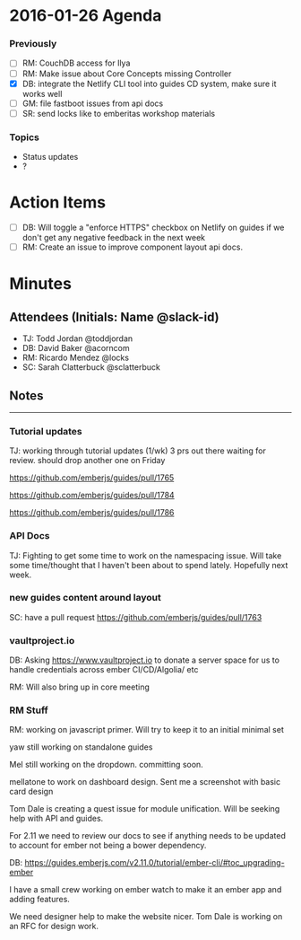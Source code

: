 # 2016-01-26 Agenda

### Previously

- [ ] RM: CouchDB access for Ilya
- [ ] RM: Make issue about Core Concepts missing Controller
- [x] DB: integrate the Netlify CLI tool into guides CD system, make sure it works well
- [ ] GM: file fastboot issues from api docs
- [ ] SR: send locks like to emberitas workshop materials

### Topics

- Status updates
- ?

# Action Items

- [ ] DB: Will toggle a "enforce HTTPS" checkbox on Netlify on guides if we don't get any negative feedback in the next week
- [ ] RM: Create an issue to improve component layout api docs.

# Minutes

## Attendees (Initials: Name @slack-id)

- TJ: Todd Jordan @toddjordan
- DB: David Baker @acorncom
- RM: Ricardo Mendez @locks
- SC: Sarah Clatterbuck @sclatterbuck

## Notes

---

### Tutorial updates

TJ: working through tutorial updates (1/wk)  3 prs out there waiting for review.  should drop another one on Friday

https://github.com/emberjs/guides/pull/1765

https://github.com/emberjs/guides/pull/1784

https://github.com/emberjs/guides/pull/1786

### API Docs

TJ: Fighting to get some time to work on the namespacing issue.  Will take some time/thought that I haven't been about to spend lately.  Hopefully next week.

### new guides content around layout

SC: have a pull request https://github.com/emberjs/guides/pull/1763

### vaultproject.io

DB: Asking https://www.vaultproject.io to donate a server space for us to handle credentials across ember CI/CD/Algolia/ etc

RM: Will also bring up in core meeting

### RM Stuff

RM:  working on javascript primer. Will try to keep it to an initial minimal set

yaw still working on standalone guides

Mel still working on the dropdown.  committing soon.

mellatone to work on dashboard design.  Sent me a screenshot with basic card design

Tom Dale is creating a quest issue for module unification.  Will be seeking help with API and guides.

For 2.11 we need to review our docs to see if anything needs to be updated to account for ember not being a bower dependency.

DB: https://guides.emberjs.com/v2.11.0/tutorial/ember-cli/#toc_upgrading-ember

I have a small crew working on ember watch to make it an ember app and adding features.

We need designer help to make the website nicer.  Tom Dale is working on an RFC for design work.
